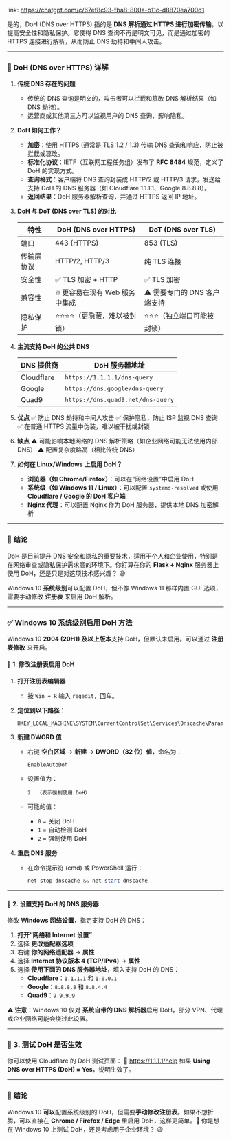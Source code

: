 link: https://chatgpt.com/c/67ef8c93-fba8-800a-b11c-d8870ea700d1

是的，DoH (DNS over HTTPS) 指的是 **DNS 解析通过 HTTPS 进行加密传输**，以提高安全性和隐私保护。它使得 DNS 查询不再是明文可见，而是通过加密的 HTTPS 连接进行解析，从而防止 DNS 劫持和中间人攻击。

------

### 🔹 **DoH (DNS over HTTPS) 详解**

1. **传统 DNS 存在的问题**

   - 传统的 DNS 查询是明文的，攻击者可以拦截和篡改 DNS 解析结果（如 DNS 劫持）。
   - 运营商或其他第三方可以监视用户的 DNS 查询，影响隐私。

2. **DoH 如何工作？**

   - **加密**：使用 HTTPS (通常是 TLS 1.2 / 1.3) 传输 DNS 查询和响应，防止被拦截或篡改。
   - **标准化协议**：IETF（互联网工程任务组）发布了 **RFC 8484** 规范，定义了 DoH 的实现方式。
   - **查询格式**：客户端将 DNS 查询封装成 HTTP/2 或 HTTP/3 请求，发送给支持 DoH 的 DNS 服务器（如 Cloudflare 1.1.1.1、Google 8.8.8.8）。
   - **返回结果**：DoH 服务器解析查询，并通过 HTTPS 返回 IP 地址。

3. **DoH 与 DoT (DNS over TLS) 的对比**

   | 特性       | DoH (DNS over HTTPS)          | DoT (DNS over TLS)          |
   | ---------- | ----------------------------- | --------------------------- |
   | 端口       | 443 (HTTPS)                   | 853 (TLS)                   |
   | 传输层协议 | HTTP/2, HTTP/3                | 纯 TLS 连接                 |
   | 安全性     | ✅ TLS 加密 + HTTP             | ✅ TLS 加密                  |
   | 兼容性     | 🔥 更容易在现有 Web 服务中集成 | ⚠ 需要专门的 DNS 客户端支持 |
   | 隐私保护   | ⭐⭐⭐⭐（更隐蔽，难以被封锁）    | ⭐⭐⭐（独立端口可能被封锁）   |

4. **主流支持 DoH 的公共 DNS**

   | DNS 提供商 | DoH 服务器地址                    |
   | ---------- | --------------------------------- |
   | Cloudflare | `https://1.1.1.1/dns-query`       |
   | Google     | `https://dns.google/dns-query`    |
   | Quad9      | `https://dns.quad9.net/dns-query` |

5. **优点** ✅ 防止 DNS 劫持和中间人攻击
    ✅ 保护隐私，防止 ISP 监视 DNS 查询
    ✅ 在普通 HTTPS 流量中伪装，难以被干扰或封锁

6. **缺点** ⚠️ 可能影响本地网络的 DNS 解析策略（如企业网络可能无法使用内部 DNS）
    ⚠️ 配置复杂度略高（相比传统 DNS）

7. **如何在 Linux/Windows 上启用 DoH？**

   - **浏览器（如 Chrome/Firefox）**：可以在“网络设置”中启用 DoH
   - **系统级（如 Windows 11 / Linux）**：可以配置 `systemd-resolved` 或使用 **Cloudflare / Google 的 DoH 客户端**
   - **Nginx 代理**：可以配置 Nginx 作为 DoH 服务器，提供本地 DNS 加密解析

------

### 🚀 **结论**

DoH 是目前提升 DNS 安全和隐私的重要技术，适用于个人和企业使用，特别是在网络审查或隐私保护需求高的环境下。你打算在你的 **Flask + Nginx** 服务器上使用 DoH，还是只是对这项技术感兴趣？ 😃



Windows 10 **系统级别**可以配置 DoH，但不像 Windows 11 那样内置 GUI 选项，需要手动修改 **注册表** 来启用 DoH 解析。

------

### ✅ **Windows 10 系统级别启用 DoH 方法**

Windows 10 **2004 (20H1) 及以上版本**支持 DoH，但默认未启用。可以通过 **注册表修改** 来开启。

#### **📌 1. 修改注册表启用 DoH**

1. **打开注册表编辑器**

   - 按 `Win + R` 输入 `regedit`，回车。

2. **定位到以下路径**：

   ```plaintext
   HKEY_LOCAL_MACHINE\SYSTEM\CurrentControlSet\Services\Dnscache\Parameters
   ```

3. **新建 DWORD 值**

   - 右键 **空白区域** → **新建** → **DWORD（32 位）值**，命名为：

     ```plaintext
     EnableAutoDoh
     ```

   - 设置值为：

     ```plaintext
     2  （表示强制使用 DoH）
     ```

   - 可能的值：

     - `0` = 关闭 DoH
     - `1` = 自动检测 DoH
     - `2` = 强制使用 DoH

4. **重启 DNS 服务**

   - 在命令提示符 (cmd) 或 PowerShell 运行：

     ```powershell
     net stop dnscache && net start dnscache
     ```

------

#### **📌 2. 设置支持 DoH 的 DNS 服务器**

修改 **Windows 网络设置**，指定支持 DoH 的 DNS：

1. **打开“网络和 Internet 设置”**
2. 选择 **更改适配器选项**
3. 右键 **你的网络适配器** → **属性**
4. 选择 **Internet 协议版本 4 (TCP/IPv4)** → **属性**
5. 选择 **使用下面的 DNS 服务器地址**，填入支持 DoH 的 DNS：
   - **Cloudflare**：`1.1.1.1` 和 `1.0.0.1`
   - **Google**：`8.8.8.8` 和 `8.8.4.4`
   - **Quad9**：`9.9.9.9`

**⚠ 注意**：Windows 10 仅对 **系统自带的 DNS 解析器**启用 DoH，部分 VPN、代理或企业网络可能会绕过此设置。

------

### **📌 3. 测试 DoH 是否生效**

你可以使用 Cloudflare 的 DoH 测试页面： 🔗 https://1.1.1.1/help
 如果 **Using DNS over HTTPS (DoH) = Yes**，说明生效了。

------

### **🚀 结论**

Windows 10 **可以**配置系统级别的 DoH，但需要**手动修改注册表**。如果不想折腾，可以直接在 **Chrome / Firefox / Edge** 里启用 DoH，这样更简单。🚀 你是想在 Windows 10 上测试 DoH，还是考虑用于企业环境？ 😃